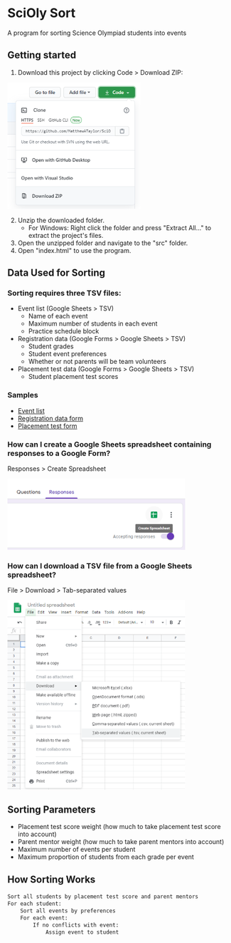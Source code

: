 # SciOly Sort
A program for sorting Science Olympiad students into events

## Getting started
1. Download this project by clicking Code > Download ZIP:

<img src="img/download.png" alt="Create Google Form Spreadsheet" width="300px" />

2. Unzip the downloaded folder.
    * For Windows: Right click the folder and press "Extract All..." to extract the project's files.
3. Open the unzipped folder and navigate to the "src" folder.
4. Open "index.html" to use the program.

## Data Used for Sorting
### Sorting requires three TSV files:
* Event list (Google Sheets > TSV)
    * Name of each event
    * Maximum number of students in each event
    * Practice schedule block
* Registration data (Google Forms > Google Sheets > TSV)
    * Student grades
    * Student event preferences
    * Whether or not parents will be team volunteers
* Placement test data (Google Forms > Google Sheets > TSV)
    * Student placement test scores

### Samples
* [Event list](https://docs.google.com/spreadsheets/d/1T2gawd6Jf1twdE8PftVOxGwr4_BKuDXxM5ly_szexaw/edit?usp=sharing)
* [Registration data form](https://docs.google.com/forms/d/18byww3zlSliWNiFpndowJALzkFHEfmMLGE7Af-vlcqs/copy)
* [Placement test form](https://docs.google.com/forms/d/1m3efgH5zuZ0casWrq7-uYRyV6iQgXG1o8wQDGcBSL04/copy)

### How can I create a Google Sheets spreadsheet containing responses to a Google Form?
Responses > Create Spreadsheet

<img src="img/createFormSpreadsheet.png" alt="Create Google Form Spreadsheet" width="400px" />

### How can I download a TSV file from a Google Sheets spreadsheet?
File > Download > Tab-separated values

<img src="img/tsvFileDownload.png" alt="TSV File Download" width="400px" />

## Sorting Parameters
* Placement test score weight (how much to take placement test score into account)
* Parent mentor weight (how much to take parent mentors into account)
* Maximum number of events per student
* Maximum proportion of students from each grade per event

## How Sorting Works
```
Sort all students by placement test score and parent mentors
For each student:
    Sort all events by preferences
    For each event:
        If no conflicts with event:
            Assign event to student
```